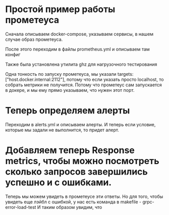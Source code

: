 # Простой пример работы прометеуса
 Сначала описываем docker-compose, указываем сервисы, в нашем случае образ прометеуса.

После этого переходим в файлы prometheus.yml и описываем там конфиг

Также была установлена утилита ghz для нагрузочного тестирования  

Одна тонкость по запуску прометеуса, мы указали targets: ["host.docker.internal:2112"], потому что если указать просто localhost, то собрать метрики не получится.
Потому что прометеус сам запускается в докере, и мы ему прямо указываем, что нужен этот порт.

# Теперь определяем алерты
Переходим в alerts.yml и описываем алерты.
И теперь если условие, которые мы задали не выполнится, то придет алерт.

# Добавляем теперь Response metrics, чтобы можно посмотреть сколько запросов завершились успешно и с ошибками.
Теперь мы можем увидеть в прометеусе эти ответы.
Но для того, чтобы увидеть еще лэйбл с ошибкой, у нас есть команда в makefile - grpc-error-load-test
И таким образом увидим, что 